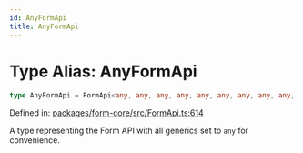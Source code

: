 ```yaml
---
id: AnyFormApi
title: AnyFormApi
---
```


# Type Alias: AnyFormApi

```ts
type AnyFormApi = FormApi<any, any, any, any, any, any, any, any, any, any>;
```

Defined in: [packages/form-core/src/FormApi.ts:614](https://github.com/TanStack/form/blob/main/packages/form-core/src/FormApi.ts#L614)

A type representing the Form API with all generics set to `any` for convenience.
